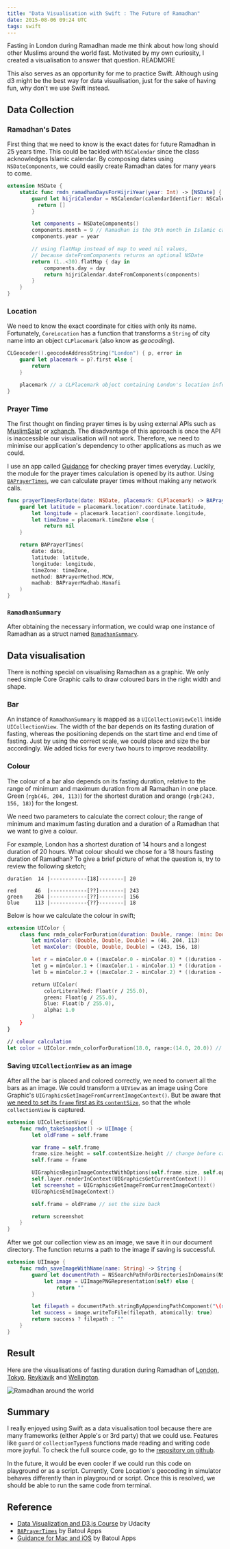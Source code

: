 ```yaml
---
title: "Data Visualisation with Swift : The Future of Ramadhan"
date: 2015-08-06 09:24 UTC
tags: swift
---
```


Fasting in London during Ramadhan made me think about how long should other Muslims around the world fast. Motivated by my own curiosity, I created a visualisation to answer that question. READMORE

This also serves as an opportunity for me to practice Swift. Although using d3 might be the best way for data visualisation, just for the sake of having fun, why don't we use Swift instead.

## Data Collection

### Ramadhan's Dates

First thing that we need to know is the exact dates for future Ramadhan in 25 years time. This could be tackled with `NSCalendar` since the class acknowledges Islamic calendar. By composing dates using `NSDateComponents`, we could easily create Ramadhan dates for many years to come.

```swift
extension NSDate {
    static func rmdn_ramadhanDaysForHijriYear(year: Int) -> [NSDate] {
        guard let hijriCalendar = NSCalendar(calendarIdentifier: NSCalendarIdentifierIslamic) else {
          return []
        }

        let components = NSDateComponents()
        components.month = 9 // Ramadhan is the 9th month in Islamic calendar
        components.year = year

        // using flatMap instead of map to weed nil values,
        // because dateFromComponents returns an optional NSDate
        return (1..<30).flatMap { day in
            components.day = day
            return hijriCalendar.dateFromComponents(components)
        }
    }
}
```

### Location

We need to know the exact coordinate for cities with only its name. Fortunately, `CoreLocation` has a function that transforms a `String` of city name into an object `CLPlacemark` (also know as _geocoding_).

```swift
CLGeocoder().geocodeAddressString("London") { p, error in
    guard let placemark = p?.first else {
        return
    }

    placemark // a CLPlacemark object containing London's location information
}
```

### Prayer Time

The first thought on finding prayer times is by using external APIs such as [MuslimSalat](http://muslimsalat.com/api/) or [xchanch](http://xhanch.com/xhanch-api-islamic-get-prayer-time/). The disadvantage of this approach is once the API is inaccessible our visualisation will not work. Therefore, we need to minimise our application's dependency to other applications as much as we could.

I use an app called [Guidance](http://guidanceapp.com) for checking prayer times everyday. Luckily, the module for the prayer times calculation is opened by its author. Using [`BAPrayerTimes`](https://github.com/batoulapps/BAPrayerTimes), we can calculate prayer times without making any network calls.


```swift
func prayerTimesForDate(date: NSDate, placemark: CLPlacemark) -> BAPrayerTimes? {
    guard let latitude = placemark.location?.coordinate.latitude,
        let longitude = placemark.location?.coordinate.longitude,
        let timeZone = placemark.timeZone else {
            return nil
    }

    return BAPrayerTimes(
        date: date,
        latitude: latitude,
        longitude: longitude,
        timeZone: timeZone,
        method: BAPrayerMethod.MCW,
        madhab: BAPrayerMadhab.Hanafi
    )
}
```

### `RamadhanSummary`

After obtaining the necessary information, we could wrap one instance of Ramadhan as a struct named [`RamadhanSummary`](https://github.com/ikhsan/FutureOfRamadhan/blob/master/FutureRamadhans/DataCollection.swift#L6).

## Data visualisation

There is nothing special on visualising Ramadhan as a graphic. We only need simple Core Graphic calls to draw coloured bars in the right width and shape.

### Bar

An instance of `RamadhanSummary` is mapped as a `UICollectionViewCell` inside `UICollectionView`. The width of the bar depends on its fasting duration of fasting, whereas the positioning depends on the start time and end time of fasting. Just by using the correct  scale, we could place and size the bar accordingly. We added ticks for every two hours to improve readability.

### Colour

The colour of a bar also depends on its fasting duration, relative to the range of minimum and maximum duration from all Ramadhan in one place. Green (`rgb(46, 204, 113)`) for the shortest duration and orange (`rgb(243, 156, 18)`) for the longest.

We need two parameters to calculate the correct colour; the range of minimum and maximum fasting duration and a duration of a Ramadhan that we want to give a colour.

For example, London has a shortest duration of 14 hours and a longest duration of 20 hours. What colour should we chose for a 18 hours fasting duration of Ramadhan? To give a brief picture of what the question is, try to review the following sketch;

```
duration  14 |------------[18]--------| 20

red      46  |------------[??]--------| 243
green    204 |------------[??]--------| 156
blue     113 |------------{??}--------| 18
```

Below is how we calculate the colour in swift;

```swift
extension UIColor {
    class func rmdn_colorForDuration(duration: Double, range: (min: Double, max: Double)) -> UIColor {
        let minColor: (Double, Double, Double) = (46, 204, 113)
        let maxColor: (Double, Double, Double) = (243, 156, 18)

        let r = minColor.0 + ((maxColor.0 - minColor.0) * ((duration - range.min) / (range.max - range.min)))
        let g = minColor.1 + ((maxColor.1 - minColor.1) * ((duration - range.min) / (range.max - range.min)))
        let b = minColor.2 + ((maxColor.2 - minColor.2) * ((duration - range.min) / (range.max - range.min)))

        return UIColor(
            colorLiteralRed: Float(r / 255.0),
            green: Float(g / 255.0),
            blue: Float(b / 255.0),
            alpha: 1.0
        )
    }
}

// colour calculation
let color = UIColor.rmdn_colorForDuration(18.0, range:(14.0, 20.0)) // rgb(177, 172, 49)
```

### Saving `UICollectionView` as an image

After all the bar is placed and colored correctly, we need to convert all the bars as an image. We could transform a `UIView` as an image using Core Graphic's `UIGraphicsGetImageFromCurrentImageContext()`. But be aware that [we need to set its `frame` first as its `contentSize`](http://stackoverflow.com/questions/14376249/creating-a-uiimage-from-a-uitableview/14376719#14376719), so that the whole `collectionView` is captured.

```swift
extension UICollectionView {
    func rmdn_takeSnapshot() -> UIImage {
        let oldFrame = self.frame

        var frame = self.frame
        frame.size.height = self.contentSize.height // change before capturing the view
        self.frame = frame

        UIGraphicsBeginImageContextWithOptions(self.frame.size, self.opaque, 0)
        self.layer.renderInContext(UIGraphicsGetCurrentContext())
        let screenshot = UIGraphicsGetImageFromCurrentImageContext()
        UIGraphicsEndImageContext()

        self.frame = oldFrame // set the size back

        return screenshot
    }
}
```
After we got our collection view as an image, we save it in our document directory. The function returns a path to the image if saving is successful.

```swift
extension UIImage {
    func rmdn_saveImageWithName(name: String) -> String {
        guard let documentPath = NSSearchPathForDirectoriesInDomains(NSSearchPathDirectory.DocumentDirectory, NSSearchPathDomainMask.UserDomainMask, true).first,
            let image = UIImagePNGRepresentation(self) else {
                return ""
        }

        let filepath = documentPath.stringByAppendingPathComponent("\(name).png")
        let success = image.writeToFile(filepath, atomically: true)
        return success ? filepath : ""
    }
}
```

## Result

Here are the visualisations of fasting duration during Ramadhan of [London](2015-08-06-future-of-ramadhan/london.png), [Tokyo](2015-08-06-future-of-ramadhan/tokyo.png), [Reykjavik](2015-08-06-future-of-ramadhan/reykjavik.png) and [Wellington](2015-08-06-future-of-ramadhan/wellington.png).

![Ramadhan around the world](blog/2015-08-06-future-of-ramadhan/ramadhans.png)

## Summary

I really enjoyed using Swift as a data visualisation tool because there are many frameworks (either Apple's or 3rd party) that we could use. Features like `guard` or `collectionTypes`s functions made reading and writing code more joyful. To check the full source code, go to the [repository on github](https://github.com/ikhsan/FutureOfRamadhan).

In the future, it would be even cooler if we could run this code on playground or as a script. Currently, Core Location's geocoding in simulator behaves differently than in playground or script. Once this is resolved, we should be able to run the same code from terminal.

## Reference

- [Data Visualization and D3.js Course](https://www.udacity.com/course/data-visualization-and-d3js--ud507) by Udacity
- [`BAPrayerTimes`](https://github.com/batoulapps/BAPrayerTimes) by Batoul Apps
- [Guidance for Mac and iOS](http://guidanceapp.com) by Batoul Apps
